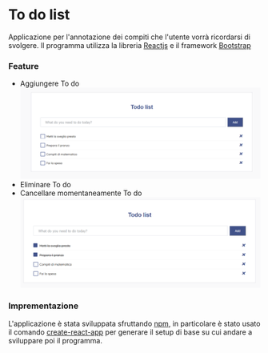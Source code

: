 # To do list
Applicazione per l'annotazione dei compiti che l'utente vorrà ricordarsi di svolgere.
Il programma utilizza la libreria [Reactjs](https://reactjs.org/) e il framework [Bootstrap](https://getbootstrap.com/)
### Feature
- Aggiungere To do
![](https://github.com/Gianluca-Consiglio/to-do-list/blob/master/img/img1.png)
- Eliminare To do
- Cancellare momentaneamente To do
![](https://github.com/Gianluca-Consiglio/to-do-list/blob/master/img/img2.png)

### Imprementazione
L'applicazione è stata sviluppata sfruttando [npm](https://www.npmjs.com/), in particolare è stato usato il comando [create-react-app](https://www.npmjs.com/package/create-react-app) per generare il setup di base su cui andare a sviluppare poi il programma.
